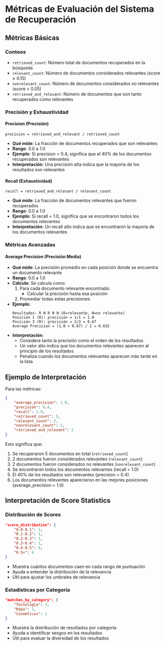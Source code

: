 # Métricas de Evaluación del Sistema de Recuperación

## Métricas Básicas

### Conteos
- `retrieved_count`: Número total de documentos recuperados en la búsqueda
- `relevant_count`: Número de documentos considerados relevantes (score ≥ 0.15)
- `nonrelevant_count`: Número de documentos considerados no relevantes (score < 0.05)
- `retrieved_and_relevant`: Número de documentos que son tanto recuperados como relevantes

### Precisión y Exhaustividad

#### Precision (Precisión)
```
precision = retrieved_and_relevant / retrieved_count
```
- **Qué mide**: La fracción de documentos recuperados que son relevantes
- **Rango**: 0.0 a 1.0
- **Ejemplo**: Si precision = 0.4, significa que el 40% de los documentos recuperados son relevantes
- **Interpretación**: Una precisión alta indica que la mayoría de los resultados son relevantes

#### Recall (Exhaustividad)
```
recall = retrieved_and_relevant / relevant_count
```
- **Qué mide**: La fracción de documentos relevantes que fueron recuperados
- **Rango**: 0.0 a 1.0
- **Ejemplo**: Si recall = 1.0, significa que se encontraron todos los documentos relevantes
- **Interpretación**: Un recall alto indica que se encontraron la mayoría de los documentos relevantes

### Métricas Avanzadas

#### Average Precision (Precisión Media)
- **Qué mide**: La precisión promedio en cada posición donde se encuentra un documento relevante
- **Rango**: 0.0 a 1.0
- **Cálculo**: Se calcula como:
  1. Para cada documento relevante encontrado:
     - Calcular la precisión hasta esa posición
  2. Promediar todas estas precisiones
- **Ejemplo**: 
  ```
  Resultados: R N R N N (R=relevante, N=no relevante)
  Posición 1 (R): precisión = 1/1 = 1.0
  Posición 3 (R): precisión = 2/3 = 0.67
  Average Precision = (1.0 + 0.67) / 2 = 0.835
  ```
- **Interpretación**: 
  - Considera tanto la precisión como el orden de los resultados
  - Un valor alto indica que los documentos relevantes aparecen al principio de los resultados
  - Penaliza cuando los documentos relevantes aparecen más tarde en la lista

## Ejemplo de Interpretación

Para las métricas:
```json
{
    "average_precision": 1.0,
    "precision": 0.4,
    "recall": 1.0,
    "retrieved_count": 5,
    "relevant_count": 2,
    "nonrelevant_count": 2,
    "retrieved_and_relevant": 2
}
```

Esto significa que:
1. Se recuperaron 5 documentos en total (`retrieved_count`)
2. 2 documentos fueron considerados relevantes (`relevant_count`)
3. 2 documentos fueron considerados no relevantes (`nonrelevant_count`)
4. Se encontraron todos los documentos relevantes (recall = 1.0)
5. El 40% de los resultados son relevantes (precision = 0.4)
6. Los documentos relevantes aparecieron en las mejores posiciones (average_precision = 1.0)

## Interpretación de Score Statistics

### Distribución de Scores
```json
"score_distribution": {
    "0.0-0.1": 2,
    "0.1-0.2": 1,
    "0.2-0.3": 1,
    "0.3-0.4": 1,
    "0.4-0.5": 0,
    "0.5+": 0
}
```
- Muestra cuántos documentos caen en cada rango de puntuación
- Ayuda a entender la distribución de la relevancia
- Útil para ajustar los umbrales de relevancia

### Estadísticas por Categoría
```json
"matches_by_category": {
    "Tecnología": 3,
    "Ropa": 1,
    "Cosméticos": 1
}
```
- Muestra la distribución de resultados por categoría
- Ayuda a identificar sesgos en los resultados
- Útil para evaluar la diversidad de los resultados 